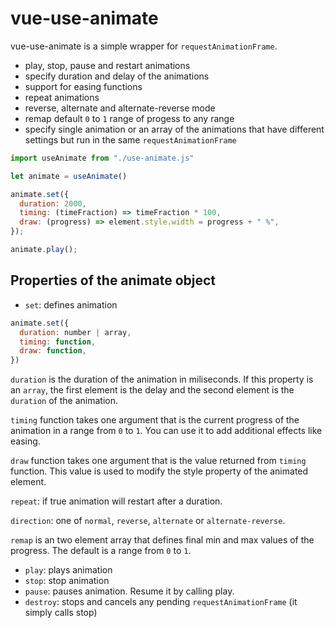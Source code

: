 # vue-use-animate

vue-use-animate is a simple wrapper for `requestAnimationFrame`.

- play, stop, pause and restart animations
- specify duration and delay of the animations
- support for easing functions
- repeat animations
- reverse, alternate and alternate-reverse mode
- remap default `0` to `1` range of progess to any range
- specify single animation or an array of the animations that have different settings but run in the same `requestAnimationFrame`

```javascript
import useAnimate from "./use-animate.js"

let animate = useAnimate()

animate.set({
  duration: 2000,
  timing: (timeFraction) => timeFraction * 100,
  draw: (progress) => element.style.width = progress + " %",
});

animate.play();
```

## Properties of the animate object

- `set`: defines animation 

```javascript
animate.set({
  duration: number | array,
  timing: function,
  draw: function,
})
```

`duration` is the duration of the animation in miliseconds. If this property is an `array`, the first element is the delay and the second element is the `duration` of the animation.

`timing` function takes one argument that is the current progress of the animation in a range from `0` to `1`. You can use it to add additional effects like easing.

`draw` function takes one argument that is the value returned from `timing` function. This value is used to modify the style property of the animated element.

`repeat`: if true animation will restart after a duration.

`direction`: one of `normal`, `reverse`, `alternate` or `alternate-reverse`.

`remap` is an two element array that defines final min and max values of the progress. The default is a range from `0` to `1`.

- `play`: plays animation
- `stop`: stop animation
- `pause`: pauses animation. Resume it by calling play.
- `destroy`: stops and cancels any pending `requestAnimationFrame` (it simply calls stop)
